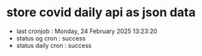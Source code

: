 # store covid daily api as json data

- last cronjob : Monday, 24 February 2025 13:23:20
- status og cron : success
- status daily cron : success
      
      